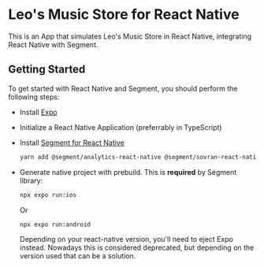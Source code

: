 # Leo's Music Store for React Native

This is an App that simulates Leo's Music Store in React Native, integrating React Native with Segment. 

## Getting Started

To get started with React Native and Segment, you should perform the following steps:

- Install [Expo](https://docs.expo.dev/get-started/installation/)
- Initialize a React Native Application (preferrably in TypeScript)
- Install [Segment for React Native](https://github.com/segmentio/analytics-react-native)

    ```bash
    yarn add @segment/analytics-react-native @segment/sovran-react-native @react-native-async-storage/async-storage
    ```

- Generate native project with prebuild. This is **required** by Segment library:

    ```bash
    npx expo run:ios
    ```

    Or

    ```bash
    npx expo run:android
    ```

    Depending on your react-native version, you'll need to eject Expo instead. Nowadays this is considered deprecated, but depending on the version used that can be a solution. 
